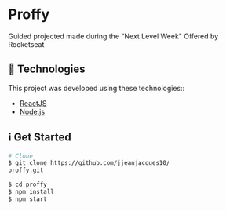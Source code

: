 # Proffy

Guided projected made during the "Next Level Week" Offered by Rocketseat

## :rocket: Technologies

This project was developed using these technologies::

-  [ReactJS](https://reactjs.org/)
-  [Node.js](nodejs)

## :information_source: Get Started

```bash
# Clone
$ git clone https://github.com/jjeanjacques10/
proffy.git

$ cd proffy
$ npm install
$ npm start
```